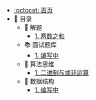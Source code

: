 * [:octocat: 首页](/README)
* :bookmark: 目录
    * :hocho: 解题
        * [1. 两数之和](/notes/解题/两数之和.md)
    * :books: 面试题库
        * [1. 编写中](#)       
    * :key: 算法思维
        * [1. 二进制与或非运算](#)
    * :cookie: 数据结构
        * [1. 编写中](#)     